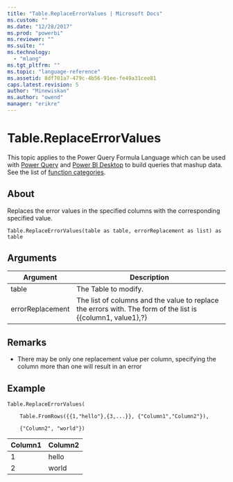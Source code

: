 ```yaml
---
title: "Table.ReplaceErrorValues | Microsoft Docs"
ms.custom: ""
ms.date: "12/28/2017"
ms.prod: "powerbi"
ms.reviewer: ""
ms.suite: ""
ms.technology: 
  - "mlang"
ms.tgt_pltfrm: ""
ms.topic: "language-reference"
ms.assetid: 8df701a7-479c-4b56-91ee-fe49a31cee81
caps.latest.revision: 5
author: "Minewiskan"
ms.author: "owend"
manager: "erikre"
---
```

# Table.ReplaceErrorValues
This topic applies to the Power Query Formula Language which can be used with [Power Query](https://support.office.com/article/Introduction-to-Microsoft-Power-Query-for-Excel-6E92E2F4-2079-4E1F-BAD5-89F6269CD605) and [Power BI Desktop](http://go.microsoft.com/fwlink/p/?LinkId=618607) to build queries that mashup data. See the list of [function categories](https://msdn.microsoft.com/en-us/library/mt211003.aspx).  
  
## About  
Replaces the error values in the specified columns with the corresponding specified value.  
  
```  
Table.ReplaceErrorValues(table as table, errorReplacement as list) as table  
```  
  
## Arguments  
  
|Argument|Description|  
|------------|---------------|  
|table|The Table to modify.|  
|errorReplacement|The list of columns and the value to replace the errors with. The form of the list is {{column1, value1},?}|  
  
## <a name="__toc360789538"></a>Remarks  
  
-   There may be only one replacement value per column, specifying the column more than one will result in an error  
  
## Example  
  
```  
Table.ReplaceErrorValues(  
  
    Table.FromRows({{1,"hello"},{3,...}}, {"Column1","Column2"}),  
  
    {"Column2", "world"})  
```  
  
|Column1|Column2|  
|-----------|-----------|  
|1|hello|  
|2|world|  
  
